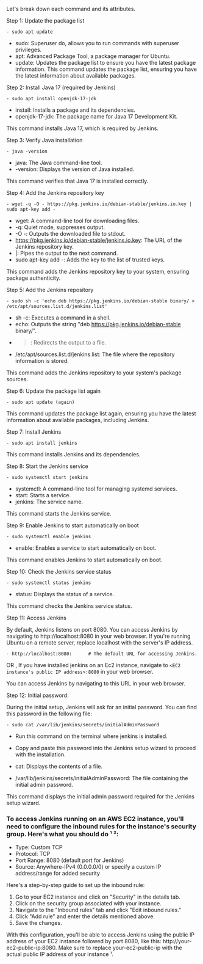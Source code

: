 Let's break down each command and its attributes.

Step 1: Update the package list

    - sudo apt update

- sudo: Superuser do, allows you to run commands with superuser privileges.
- apt: Advanced Package Tool, a package manager for Ubuntu.
- update: Updates the package list to ensure you have the latest package information.
  This command updates the package list, ensuring you have the latest information about available packages.

Step 2: Install Java 17 (required by Jenkins)

    - sudo apt install openjdk-17-jdk

- install: Installs a package and its dependencies.
- openjdk-17-jdk: The package name for Java 17 Development Kit.

This command installs Java 17, which is required by Jenkins.

Step 3: Verify Java installation

    - java -version

- java: The Java command-line tool.
- -version: Displays the version of Java installed.

This command verifies that Java 17 is installed correctly.


Step 4: Add the Jenkins repository key

    - wget -q -O - https://pkg.jenkins.io/debian-stable/jenkins.io.key | sudo apt-key add -

- wget: A command-line tool for downloading files.
- -q: Quiet mode, suppresses output.
- -O -: Outputs the downloaded file to stdout.
- https://pkg.jenkins.io/debian-stable/jenkins.io.key: The URL of the Jenkins repository key.
- |: Pipes the output to the next command.
- sudo apt-key add -: Adds the key to the list of trusted keys.

This command adds the Jenkins repository key to your system, ensuring package authenticity.


Step 5: Add the Jenkins repository

    - sudo sh -c 'echo deb https://pkg.jenkins.io/debian-stable binary/ > /etc/apt/sources.list.d/jenkins.list'

- sh -c: Executes a command in a shell.
- echo: Outputs the string "deb https://pkg.jenkins.io/debian-stable binary/".
- >: Redirects the output to a file.
- /etc/apt/sources.list.d/jenkins.list: The file where the repository information is stored.

This command adds the Jenkins repository to your system's package sources.


Step 6: Update the package list again

    - sudo apt update (again)

This command updates the package list again, ensuring you have the latest information about available packages, including Jenkins.


Step 7: Install Jenkins

    - sudo apt install jenkins

This command installs Jenkins and its dependencies.


Step 8: Start the Jenkins service

    - sudo systemctl start jenkins

- systemctl: A command-line tool for managing systemd services.
- start: Starts a service.
- jenkins: The service name.

This command starts the Jenkins service.

Step 9: Enable Jenkins to start automatically on boot
     
    - sudo systemctl enable jenkins

- enable: Enables a service to start automatically on boot.

This command enables Jenkins to start automatically on boot.


Step 10: Check the Jenkins service status


    - sudo systemctl status jenkins

- status: Displays the status of a service.

This command checks the Jenkins service status.



Step 11: Access Jenkins

By default, Jenkins listens on port 8080. You can access Jenkins by navigating to http://localhost:8080 in your web browser. If you're running Ubuntu on a remote server, replace localhost with the server's IP address.


    - http://localhost:8080:      # The default URL for accessing Jenkins.

OR , If you have installed jenkins on an Ec2 instance, navigate to `<EC2 instance's public IP address>:8080` in your web browser.

You can access Jenkins by navigating to this URL in your web browser.

Step 12: Initial password:

During the initial setup, Jenkins will ask for an initial password. You can find this password in the following file:

    - sudo cat /var/lib/jenkins/secrets/initialAdminPassword

- Run this command on the terminal where jenkins is installed.
- Copy and paste this password into the Jenkins setup wizard to proceed with the installation.


- cat: Displays the contents of a file.
- /var/lib/jenkins/secrets/initialAdminPassword: The file containing the initial admin password.

This command displays the initial admin password required for the Jenkins setup wizard.



### To access Jenkins running on an AWS EC2 instance, you'll need to configure the inbound rules for the instance's security group. Here's what you should do ¹ ²:
- Type: Custom TCP
- Protocol: TCP
- Port Range: 8080 (default port for Jenkins)
- Source: Anywhere-IPv4 (0.0.0.0/0) or specify a custom IP address/range for added security

Here's a step-by-step guide to set up the inbound rule:
1. Go to your EC2 instance and click on "Security" in the details tab.
2. Click on the security group associated with your instance.
3. Navigate to the "Inbound rules" tab and click "Edit inbound rules."
4. Click "Add rule" and enter the details mentioned above.
5. Save the changes.

With this configuration, you'll be able to access Jenkins using the public IP address of your EC2 instance followed by port 8080, like this: http://your-ec2-public-ip:8080. Make sure to replace your-ec2-public-ip with the actual public IP address of your instance ¹.
